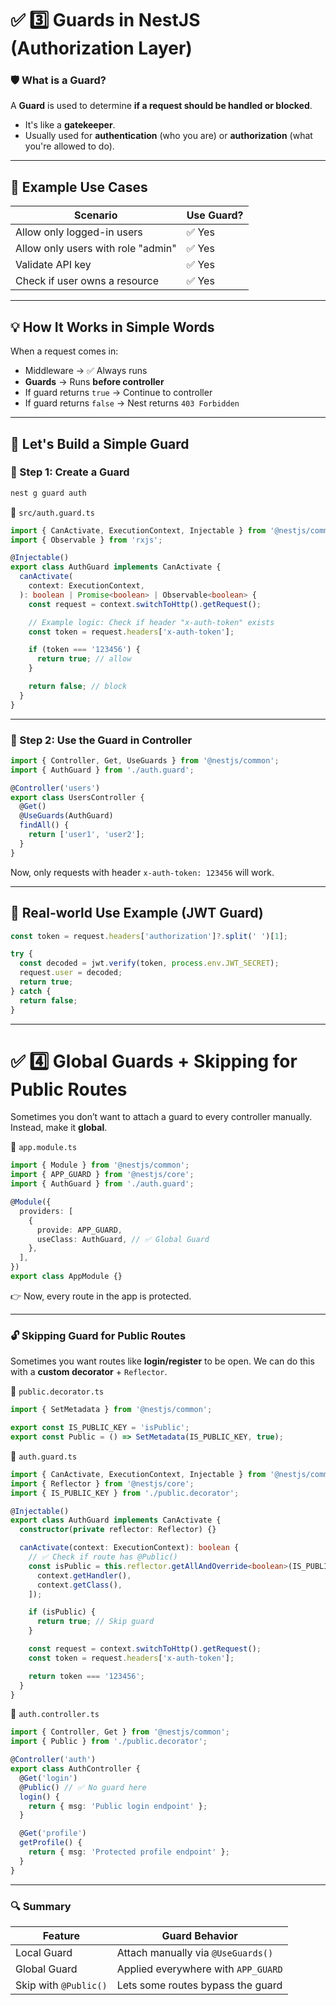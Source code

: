 # ✅ 3️⃣ Guards in NestJS (Authorization Layer)

### 🛡 What is a Guard?

A **Guard** is used to determine **if a request should be handled or blocked**.

* It's like a **gatekeeper**.
* Usually used for **authentication** (who you are) or **authorization** (what you're allowed to do).

---

## 🤔 Example Use Cases

| Scenario                           | Use Guard? |
| ---------------------------------- | ---------- |
| Allow only logged-in users         | ✅ Yes      |
| Allow only users with role "admin" | ✅ Yes      |
| Validate API key                   | ✅ Yes      |
| Check if user owns a resource      | ✅ Yes      |

---

## 💡 How It Works in Simple Words

When a request comes in:

* Middleware → ✅ Always runs
* **Guards** → Runs **before controller**
* If guard returns `true` → Continue to controller
* If guard returns `false` → Nest returns `403 Forbidden`

---

## 🔧 Let's Build a Simple Guard

### 🔹 Step 1: Create a Guard

```bash
nest g guard auth
```

📄 `src/auth.guard.ts`

```ts
import { CanActivate, ExecutionContext, Injectable } from '@nestjs/common';
import { Observable } from 'rxjs';

@Injectable()
export class AuthGuard implements CanActivate {
  canActivate(
    context: ExecutionContext,
  ): boolean | Promise<boolean> | Observable<boolean> {
    const request = context.switchToHttp().getRequest();

    // Example logic: Check if header "x-auth-token" exists
    const token = request.headers['x-auth-token'];

    if (token === '123456') {
      return true; // allow
    }

    return false; // block
  }
}
```

---

### 🔹 Step 2: Use the Guard in Controller

```ts
import { Controller, Get, UseGuards } from '@nestjs/common';
import { AuthGuard } from './auth.guard';

@Controller('users')
export class UsersController {
  @Get()
  @UseGuards(AuthGuard)
  findAll() {
    return ['user1', 'user2'];
  }
}
```

Now, only requests with header `x-auth-token: 123456` will work.

---

## 🔐 Real-world Use Example (JWT Guard)

```ts
const token = request.headers['authorization']?.split(' ')[1];

try {
  const decoded = jwt.verify(token, process.env.JWT_SECRET);
  request.user = decoded;
  return true;
} catch {
  return false;
}
```

---

# ✅ 4️⃣ Global Guards + Skipping for Public Routes

Sometimes you don’t want to attach a guard to every controller manually. Instead, make it **global**.

📄 `app.module.ts`

```ts
import { Module } from '@nestjs/common';
import { APP_GUARD } from '@nestjs/core';
import { AuthGuard } from './auth.guard';

@Module({
  providers: [
    {
      provide: APP_GUARD,
      useClass: AuthGuard, // ✅ Global Guard
    },
  ],
})
export class AppModule {}
```

👉 Now, every route in the app is protected.

---

### 🔓 Skipping Guard for Public Routes

Sometimes you want routes like **login/register** to be open. We can do this with a **custom decorator** + `Reflector`.

📄 `public.decorator.ts`

```ts
import { SetMetadata } from '@nestjs/common';

export const IS_PUBLIC_KEY = 'isPublic';
export const Public = () => SetMetadata(IS_PUBLIC_KEY, true);
```

📄 `auth.guard.ts`

```ts
import { CanActivate, ExecutionContext, Injectable } from '@nestjs/common';
import { Reflector } from '@nestjs/core';
import { IS_PUBLIC_KEY } from './public.decorator';

@Injectable()
export class AuthGuard implements CanActivate {
  constructor(private reflector: Reflector) {}

  canActivate(context: ExecutionContext): boolean {
    // ✅ Check if route has @Public()
    const isPublic = this.reflector.getAllAndOverride<boolean>(IS_PUBLIC_KEY, [
      context.getHandler(),
      context.getClass(),
    ]);

    if (isPublic) {
      return true; // Skip guard
    }

    const request = context.switchToHttp().getRequest();
    const token = request.headers['x-auth-token'];

    return token === '123456';
  }
}
```

📄 `auth.controller.ts`

```ts
import { Controller, Get } from '@nestjs/common';
import { Public } from './public.decorator';

@Controller('auth')
export class AuthController {
  @Get('login')
  @Public() // ✅ No guard here
  login() {
    return { msg: 'Public login endpoint' };
  }

  @Get('profile')
  getProfile() {
    return { msg: 'Protected profile endpoint' };
  }
}
```

---

### 🔍 Summary

| Feature               | Guard Behavior                      |
| --------------------- | ----------------------------------- |
| Local Guard           | Attach manually via `@UseGuards()`  |
| Global Guard          | Applied everywhere with `APP_GUARD` |
| Skip with `@Public()` | Lets some routes bypass the guard   |


